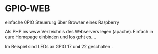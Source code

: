 # GPIO-WEB
einfache GPIO Steuerung über Browser eines Raspberry

Als PHP ins www Verzeichnis des Webservers legen (apache). Einfach in eure Homepage einbinden und los geht es....

Im Beispiel sind LEDs an GPIO 17 und 22 geschalten .


